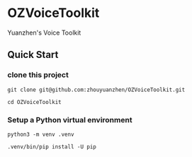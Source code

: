 # OZVoiceToolkit
Yuanzhen's Voice Toolkit

## Quick Start

### clone this project

```shell
git clone git@github.com:zhouyuanzhen/OZVoiceToolkit.git

cd OZVoiceToolkit
```

### Setup a Python virtual environment

```shell
python3 -m venv .venv

.venv/bin/pip install -U pip
```
